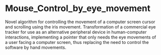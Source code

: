 # Mouse_Control_by_eye_movement
Novel algorithm for controlling the movement of a computer screen cursor 
and scrolling using the iris movement. Transformation of a commercial eye tracker for use as an 
alternative peripheral device in human-computer interactions, implementing a pointer 
that only needs the eye movements of a user facing a computer screen, 
thus replacing the need to control the software by hand movements.

